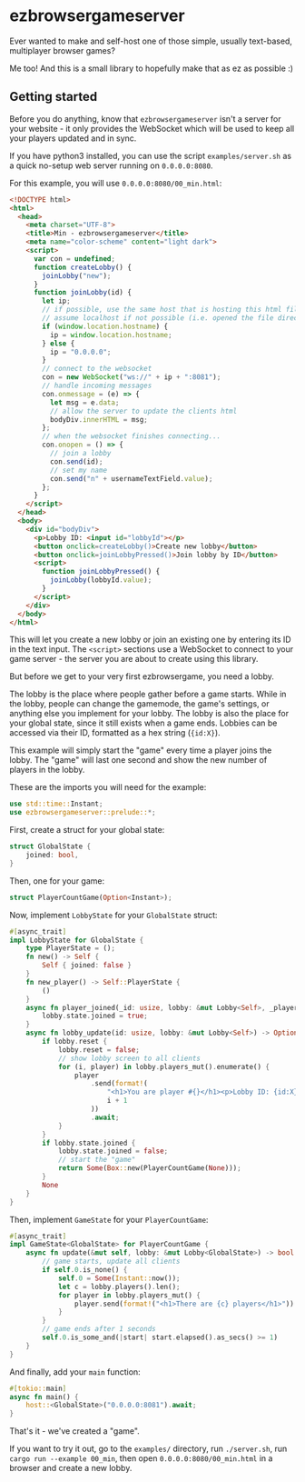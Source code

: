 # ezbrowsergameserver

Ever wanted to make and self-host one of those simple, usually text-based, multiplayer browser games?

Me too! And this is a small library to hopefully make that as ez as possible :)

## Getting started

Before you do anything, know that `ezbrowsergameserver` isn't
a server for your website - it only provides the WebSocket
which will be used to keep all your players updated and in sync.

If you have python3 installed, you can use the script `examples/server.sh` as a quick
no-setup web server running on `0.0.0.0:8080`.

For this example, you will use `0.0.0.0:8080/00_min.html`:

```html
<!DOCTYPE html>
<html>
  <head>
    <meta charset="UTF-8">
    <title>Min - ezbrowsergameserver</title>
    <meta name="color-scheme" content="light dark">
    <script>
      var con = undefined;
      function createLobby() {
        joinLobby("new");
      }
      function joinLobby(id) {
        let ip;
        // if possible, use the same host that is hosting this html file.
        // assume localhost if not possible (i.e. opened the file directly)
        if (window.location.hostname) {
          ip = window.location.hostname;
        } else {
          ip = "0.0.0.0";
        }
        // connect to the websocket
        con = new WebSocket("ws://" + ip + ":8081");
        // handle incoming messages
        con.onmessage = (e) => {
          let msg = e.data;
          // allow the server to update the clients html
          bodyDiv.innerHTML = msg;
        };
        // when the websocket finishes connecting...
        con.onopen = () => {
          // join a lobby
          con.send(id);
          // set my name
          con.send("n" + usernameTextField.value);
        };
      }
    </script>
  </head>
  <body>
    <div id="bodyDiv">
      <p>Lobby ID: <input id="lobbyId"></p>
      <button onclick=createLobby()>Create new lobby</button>
      <button onclick=joinLobbyPressed()>Join lobby by ID</button>
      <script>
        function joinLobbyPressed() {
          joinLobby(lobbyId.value);
        }
      </script>
    </div>
  </body>
</html>
```

This will let you create a new lobby or join an existing one by entering its ID in the text input.
The `<script>` sections use a WebSocket to connect to your game server - the server
you are about to create using this library.

But before we get to your very first ezbrowsergame, you need a lobby.

The lobby is the place where people gather before a game starts.
While in the lobby, people can change the gamemode, the game's settings,
or anything else you implement for your lobby.
The lobby is also the place for your global state, since it still exists when a game ends.
Lobbies can be accessed via their ID, formatted as a hex string (`{id:X}`).

This example will simply start the "game" every time a player joins the lobby.
The "game" will last one second and show the new number of players in the lobby.

These are the imports you will need for the example:

```rust
use std::time::Instant;
use ezbrowsergameserver::prelude::*;
```

First, create a struct for your global state:

```rust
struct GlobalState {
    joined: bool,
}
```

Then, one for your game:

```rust
struct PlayerCountGame(Option<Instant>);
```

Now, implement `LobbyState` for your `GlobalState` struct:

```rust
#[async_trait]
impl LobbyState for GlobalState {
    type PlayerState = ();
    fn new() -> Self {
        Self { joined: false }
    }
    fn new_player() -> Self::PlayerState {
        ()
    }
    async fn player_joined(_id: usize, lobby: &mut Lobby<Self>, _player: PlayerIndex) {
        lobby.state.joined = true;
    }
    async fn lobby_update(id: usize, lobby: &mut Lobby<Self>) -> Option<Box<dyn GameState<Self>>> {
        if lobby.reset {
            lobby.reset = false;
            // show lobby screen to all clients
            for (i, player) in lobby.players_mut().enumerate() {
                player
                    .send(format!(
                        "<h1>You are player #{}</h1><p>Lobby ID: {id:X}</p>",
                        i + 1
                    ))
                    .await;
            }
        }
        if lobby.state.joined {
            lobby.state.joined = false;
            // start the "game"
            return Some(Box::new(PlayerCountGame(None)));
        }
        None
    }
}
```

Then, implement `GameState` for your `PlayerCountGame`:

```rust
#[async_trait]
impl GameState<GlobalState> for PlayerCountGame {
    async fn update(&mut self, lobby: &mut Lobby<GlobalState>) -> bool {
        // game starts, update all clients
        if self.0.is_none() {
            self.0 = Some(Instant::now());
            let c = lobby.players().len();
            for player in lobby.players_mut() {
                player.send(format!("<h1>There are {c} players</h1>")).await;
            }
        }
        // game ends after 1 seconds
        self.0.is_some_and(|start| start.elapsed().as_secs() >= 1)
    }
}
```

And finally, add your `main` function:

```rust
#[tokio::main]
async fn main() {
    host::<GlobalState>("0.0.0.0:8081").await;
}
```

That's it - we've created a "game".

If you want to try it out, go to the `examples/` directory,
run `./server.sh`, run `cargo run --example 00_min`,
then open `0.0.0.0:8080/00_min.html` in a browser and create a new lobby.
